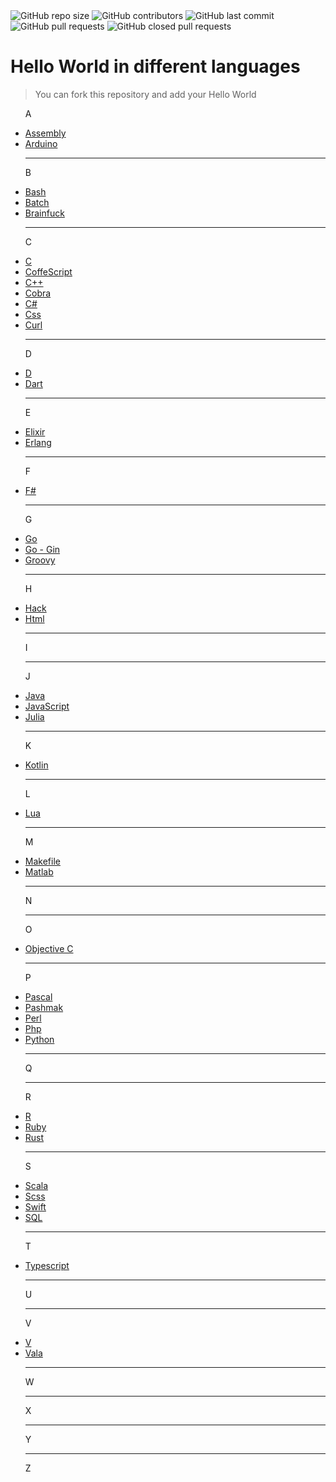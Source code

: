 <img alt="GitHub repo size" src="https://img.shields.io/github/repo-size/BlackIQ/Hello-World">
<img alt="GitHub contributors" src="https://img.shields.io/github/contributors/BlackIQ/Hello-World">
<img alt="GitHub last commit" src="https://img.shields.io/github/last-commit/BlackIQ/Hello-World">
<img alt="GitHub pull requests" src="https://img.shields.io/github/issues-pr/BlackIQ/Hello-World">
<img alt="GitHub closed pull requests" src="https://img.shields.io/github/issues-pr-closed/BlackIQ/Hello-World">

# Hello World in different languages

> You can fork this repository and add your Hello World

<ul>
<p>A</p>
<li><a href="/Assembly">Assembly</a></li>
<li><a href="/Arduino">Arduino</a></li>
<hr>
<p>B</p>
<li><a href="/Bash">Bash</a></li>
<li><a href="/Batch">Batch</a></li>
<li><a href="/Brainfuck">Brainfuck</a></li>
<hr>
<p>C</p>
<li><a href="/C">C</a></li>
<li><a href="/CoffeScript">CoffeScript</a></li>
<li><a href="/Cpp">C++</a></li>
<li><a href="/Cobra">Cobra</a></li>
<li><a href="/Csharp">C#</a></li>
<li><a href="/Css">Css</a></li>
<li><a href="/Curl">Curl</a></li>
<hr>
<p>D</p>
<li><a href="/D">D</a></li>
<li><a href="/Dart">Dart</a></li>
<hr>
<p>E</p>
<li><a href="/Elixir">Elixir</a></li>
<li><a href="/Erlang">Erlang</a></li>
<hr>
<p>F</p>
<li><a href="/Fsharp">F#</a></li>
<hr>
<p>G</p>
<li><a href="/Go">Go</a></li>
<li><a href="/Go-Gin">Go - Gin</a></li>
<li><a href="/Groovy">Groovy</a></li>
<hr>
<p>H</p>
<li><a href="/Hack">Hack</a></li>
<li><a href="/Html">Html</a></li>
<hr>
<p>I</p>
<hr>
<p>J</p>
<li><a href="/Java">Java</a></li>
<li><a href="/JavaScript">JavaScript</a></li>
<li><a href="/Julia">Julia</a></li>
<hr>
<p>K</p>
<li><a href="/Kotlin">Kotlin</a></li>
<hr>
<p>L</p>
<li><a href="/Lua">Lua</a></li>
<hr>
<p>M</p>
<li><a href="/Makefile">Makefile</a></li>
<li><a href="/Matlab">Matlab</a></li>
<hr>
<p>N</p>
<hr>
<p>O</p>
<li><a href="/OBJECTIVE-C">Objective C</a></li>
<hr>
<p>P</p>
<li><a href="/Pascal">Pascal</a></li>
<li><a href="/Pashmak">Pashmak</a></li>
<li><a href="/Perl">Perl</a></li>
<li><a href="/Php">Php</a></li>
<li><a href="/Python">Python</a></li>
<hr>
<p>Q</p>
<hr>
<p>R</p>
<li><a href="/R">R</a></li>
<li><a href="/Ruby">Ruby</a></li>
<li><a href="/Rust">Rust</a></li>
<hr>
<p>S</p>
<li><a href="/Scala">Scala</a></li>
<li><a href="/Scss">Scss</a></li>
<li><a href="/Swift">Swift</a></li>
<li><a href="/SQL">SQL</a></li>
<hr>
<p>T</p>
<li><a href="/Typescript">Typescript</a></li>
<hr>
<p>U</p>
<hr>
<p>V</p>
<li><a href="/V">V</a></li>
<li><a href="/Vala">Vala</a></li>
<hr>
<p>W</p>
<hr>
<p>X</p>
<hr>
<p>Y</p>
<hr>
<p>Z</p>
</ul>
